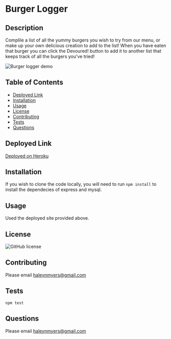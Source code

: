 # Burger Logger

## Description
Complile a list of all the yummy burgers you wish to try from our menu, or make up your own delicious creation to add to the list! When you have eaten that burger you can click the Devoured! button to add it to another list that keeps track of all the burgers you've tried!

![Burger logger demo](/public/img/burger-demo.gif)

## Table of Contents
* [Deployed Link](#deployed-link)
* [Installation](#installation)
* [Usage](#usage)
* [License](#license)
* [Contributing](#contributing)
* [Tests](#tests)
* [Questions](#questions)

## Deployed Link
[Deployed on Heroku](https://floating-reef-88535.herokuapp.com/)

## Installation
If you wish to clone the code locally, you will need to run
`npm install` to install the dependecies of express and mysql. 

## Usage
Used the deployed site provided above.

## License
![GitHub license](https://img.shields.io/badge/license-MIT-blue.svg)

## Contributing
Please email [haleynmyers@gmail.com](mailto:haleynmyers@gmail.com)

## Tests
`npm test`

## Questions
Please email [haleynmyers@gmail.com](mailto:haleynmyers@gmail.com)


